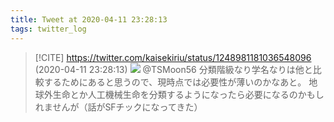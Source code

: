```yaml
---
title: Tweet at 2020-04-11 23:28:13
tags: twitter_log
---
```


> [!CITE] https://twitter.com/kaisekiriu/status/1248981181036548096 (2020-04-11 23:28:13)
> ![](https://twitter.com/kaisekiriu/status/1248981181036548096)
> @TSMoon56 分類階級なり学名なりは他と比較するためにあると思うので、現時点では必要性が薄いのかなあと。
> 地球外生命とか人工機械生命を分類するようになったら必要になるのかもしれませんが（話がSFチックになってきた）
